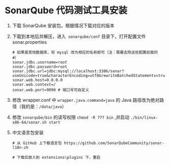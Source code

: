 # SonarQube 代码测试工具安装

1. 下载 SonarQube 安装包，根据情况下载对应的版本

2. 下载到本地后并解压，进入` sonarqube/conf` 目录下，打开配置文件 sonar.properties

   ```Linux
   # 如果是其他数据库，将 mysql 改为相应的名称即可（注：需要去除这些配置前面的 #）
   sonar.jdbc.username=root
   sonar.jdbc.password=root
   sonar.jdbc.url=jdbc:mysql://localhost:3306/sonar?useUnicode=true&characterEncoding=utf8&rewriteBatchedStatements=true&useConfigs=maxPerformance  
   sonar.web.host=0.0.0.0  
   sonar.web.context=/
   sonar.web.port=9090 # 端口号可自定义
   ```

3. 修改 wrapper.conf 中 `wrapper.java.command=java` 的 Java 路径改为绝对路径（我的是：`/data/java`）

4. 修改 `sonarqube/bin`  的读写权限 `chmod -R 777 bin` ,并启动 `./bin/linux-x86-64/sonar.sh start`

5. 中文语言包安装

   ```Linux
   # 从 GitHub 上下载语言包 https://github.com/SonarQubeCommunity/sonar-l10n-zh
   
   # 下载后放入到 extensions\plugins 下，重启
   ```


